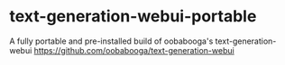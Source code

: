 # text-generation-webui-portable
A fully portable and pre-installed build of oobabooga's text-generation-webui https://github.com/oobabooga/text-generation-webui
